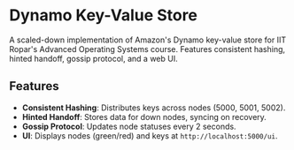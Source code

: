 # Dynamo Key-Value Store

A scaled-down implementation of Amazon's Dynamo key-value store for IIT Ropar's Advanced Operating Systems course. Features consistent hashing, hinted handoff, gossip protocol, and a web UI.

## Features
- **Consistent Hashing**: Distributes keys across nodes (5000, 5001, 5002).
- **Hinted Handoff**: Stores data for down nodes, syncing on recovery.
- **Gossip Protocol**: Updates node statuses every 2 seconds.
- **UI**: Displays nodes (green/red) and keys at `http://localhost:5000/ui`.
